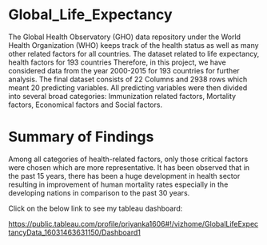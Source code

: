 # Global_Life_Expectancy

The Global Health Observatory (GHO) data repository under the World Health Organization (WHO) keeps track of the health status as well as many other related factors for all countries. The dataset related to life expectancy, health factors for 193 countries
Therefore, in this project, we have considered data from the year 2000-2015 for 193 countries for further analysis. The final dataset consists of 22 Columns and 2938 rows which meant 20 predicting variables. All predicting variables were then divided into several broad categories: Immunization related factors, Mortality factors, Economical factors and Social factors.


# Summary of Findings
Among all categories of health-related factors, only those critical factors were chosen which are more representative. It has been observed that in the past 15 years, there has been a huge development in health sector resulting in improvement of human mortality rates especially in the developing nations in comparison to the past 30 years.

Click on the below link to see my tableau dashboard:

https://public.tableau.com/profile/priyanka1606#!/vizhome/GlobalLifeExpectancyData_16031463631150/Dashboard1

